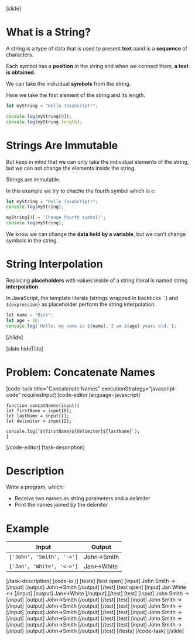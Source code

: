 [slide]
# What is a String?

A string is a type of data that is used to present **text** aand is a **sequence** of characters.

Each symbol has a **position** in the string and when we connect them, **a text is obtained.**

We can take the individual **symbols** from the string.

Here we take the first element of the string and its length.

``` js live
let myString = "Hello JavaScript!";

console.log(myString[0]);
console.log(myString.length);
```

# Strings Are Immutable

But keep in mind that we can only take the individual elements of the string, but we can not change the elements inside the string.

Strings are immutable. 

In this example we try to chache the fourth symbol which is `o`:

``` js live
let myString = "Hello JavaScript!";
console.log(myString);

myString[4] = 'Change fourth symbol!';
console.log(myString);  
```

We know we can change the **data held by a variable**, but we can't change symbols in the string.

# String Interpolation

Replacing **placeholders** with values inside of a string literal is named string **interpolation**. 

In JavaScript, the template literals (strings wrapped in backticks \`\`) and `${expression}` as placeholder perform the string interpolation.

``` js live
let name = "Rick";
let age = 18;
console.log(`Hello, my name is ${name}, I am ${age} years old.`);
```
[/slide]

[slide hideTitle]
# Problem: Concatenate Names
[code-task title="Concatenate Names" executionStrategy="javascript-code" requiresInput]
[code-editor language=javascript]
```
function concatNames(input){
let firstName = input[0];
let lastName = input[1];
let delimiter = input[2];

console.log(`${firstName}${delimiter}${lastName}`);
}
```

[/code-editor]
[task-description]
# Description
Write a program, which:

- Receive two names as string parameters and a delimiter
- Print the names joined by the delimiter

# Example
  | **Input** | **Output** |
| --- | --- |
|`['John', 'Smith', '->']`| John\-\>Smith |
|`['Jan', 'White', '<->']`|Jan\<\-\>White|

[/task-description]
[code-io /]
[tests]
[test open]
[input]
John
Smith
\-\>
[/input]
[output]
John\-\>Smith
[/output]
[/test]
[test open]
[input]
Jan
White
\<\-\>
[/input]
[output]
Jan\<\-\>White
[/output]
[/test]
[test]
[input]
John
Smith
\-\>
[/input]
[output]
John\-\>Smith
[/output]
[/test]
[test]
[input]
John
Smith
\-\>
[/input]
[output]
John\-\>Smith
[/output]
[/test]
[test]
[input]
John
Smith
\-\>
[/input]
[output]
John\-\>Smith
[/output]
[/test]
[test]
[input]
John
Smith
\-\>
[/input]
[output]
John\-\>Smith
[/output]
[/test]
[test]
[input]
John
Smith
\-\>
[/input]
[output]
John\-\>Smith
[/output]
[/test]
[test]
[input]
John
Smith
\-\>
[/input]
[output]
John\-\>Smith
[/output]
[/test]
[/tests]
[/code-task]
[/slide]